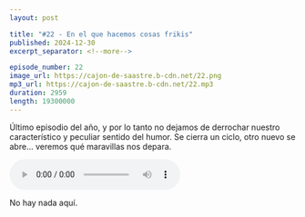```yaml
---
layout: post

title: "#22 - En el que hacemos cosas frikis"
published: 2024-12-30
excerpt_separator: <!--more-->

episode_number: 22
image_url: https://cajon-de-saastre.b-cdn.net/22.png
mp3_url: https://cajon-de-saastre.b-cdn.net/22.mp3
duration: 2959
length: 19300000
---
```

Último episodio del año, y por lo tanto no dejamos de derrochar nuestro característico y peculiar sentido del humor. Se cierra un ciclo, otro nuevo se abre... veremos qué maravillas nos depara.<!--more-->

<audio controls src="https://cajon-de-saastre.b-cdn.net/22.mp3"></audio>

<div>No hay nada aquí.</div>
